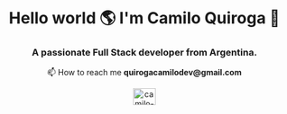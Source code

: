 
<!--
**camiloquirogadev/camiloquirogadev** is a ✨ _special_ ✨ repository because its `README.md` (this file) appears on your GitHub profile.

Here are some ideas to get you started:

- 🔭 I’m currently working on ...
- 🌱 I’m currently learning ...
- 👯 I’m looking to collaborate on ...
- 🤔 I’m looking for help with ...
- 💬 Ask me about ...
- 📫 How to reach me: ...
- 😄 Pronouns: ...
- ⚡ Fun fact: ...
-->
<h1 align="center">Hello world 🌎 I'm Camilo Quiroga 👋</h1>
<h3 align="center">A passionate Full Stack developer from Argentina.</h3>




<p align="center"> 📫 How to reach me <strong> quirogacamilodev@gmail.com </strong> </p>

<p align="center">
<a href="https://www.linkedin.com/in/camilo-quiroga-dev/" target="blank"><img align="center" src="https://raw.githubusercontent.com/rahuldkjain/github-profile-readme-generator/master/src/images/icons/Social/linked-in-alt.svg" alt="camilo-sol-quiroga" height="30" width="40" /></a>
</p>


